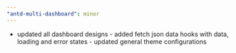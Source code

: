 ```yaml
---
"antd-multi-dashboard": minor
---
```


- updated all dashboard designs - added fetch json data hooks with data, loading and error states - updated general theme configurations
